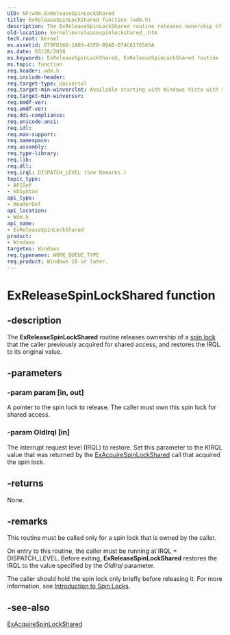 ```yaml
---
UID: NF:wdm.ExReleaseSpinLockShared
title: ExReleaseSpinLockShared function (wdm.h)
description: The ExReleaseSpinLockShared routine releases ownership of a spin lock that the caller previously acquired for shared access, and restores the IRQL to its original value.
old-location: kernel\exreleasespinlockshared_.htm
tech.root: kernel
ms.assetid: D79FD160-1A03-43F0-B9AB-D74C6176565A
ms.date: 03/28/2018
ms.keywords: ExReleaseSpinLockShared, ExReleaseSpinLockShared routine [Kernel-Mode Driver Architecture], kernel.exreleasespinlockshared_, wdm/ExReleaseSpinLockShared
ms.topic: function
req.header: wdm.h
req.include-header:
req.target-type: Universal
req.target-min-winverclnt: Available starting with Windows Vista with SP1.
req.target-min-winversvr:
req.kmdf-ver:
req.umdf-ver:
req.ddi-compliance:
req.unicode-ansi:
req.idl:
req.max-support:
req.namespace:
req.assembly:
req.type-library:
req.lib:
req.dll:
req.irql: DISPATCH_LEVEL (See Remarks.)
topic_type:
- APIRef
- kbSyntax
api_type:
- HeaderDef
api_location:
- Wdm.h
api_name:
- ExReleaseSpinLockShared
product:
- Windows
targetos: Windows
req.typenames: WORK_QUEUE_TYPE
req.product: Windows 10 or later.
---
```


# ExReleaseSpinLockShared function


## -description


The <b>ExReleaseSpinLockShared</b> routine releases ownership of a  <a href="https://docs.microsoft.com/windows-hardware/drivers/kernel/introduction-to-spin-locks">spin lock</a> that the caller previously acquired for shared access, and restores the IRQL to its original value.


## -parameters




### -param param  [in, out]

A pointer to the spin lock to release. The caller must own this spin lock for shared access.


### -param OldIrql [in]

The interrupt request level (IRQL) to restore. Set this parameter to the KIRQL value that was returned by the <a href="https://docs.microsoft.com/previous-versions/windows/hardware/drivers/hh451053(v=vs.85)">ExAcquireSpinLockShared</a> call that acquired the spin lock.



## -returns



None.




## -remarks



This routine must be called only for a spin lock that is owned by the caller.

On entry to this routine, the caller must be running at IRQL = DISPATCH_LEVEL. Before exiting, <b>ExReleaseSpinLockShared</b> restores the IRQL to the value specified by the <i>OldIrql</i> parameter.

The caller should hold the spin lock only briefly before releasing it. For more information, see <a href="https://docs.microsoft.com/windows-hardware/drivers/kernel/introduction-to-spin-locks">Introduction to Spin Locks</a>.




## -see-also




<a href="https://docs.microsoft.com/previous-versions/windows/hardware/drivers/hh451053(v=vs.85)">ExAcquireSpinLockShared</a>
 

 

